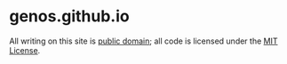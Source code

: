 # genos.github.io

All writing on this site is
<a rel="license"
href="https://creativecommons.org/publicdomain/zero/1.0/">public
domain</a>;
all code is licensed under the
<a rel="license" href="https://opensource.org/licenses/MIT">MIT License</a>.
